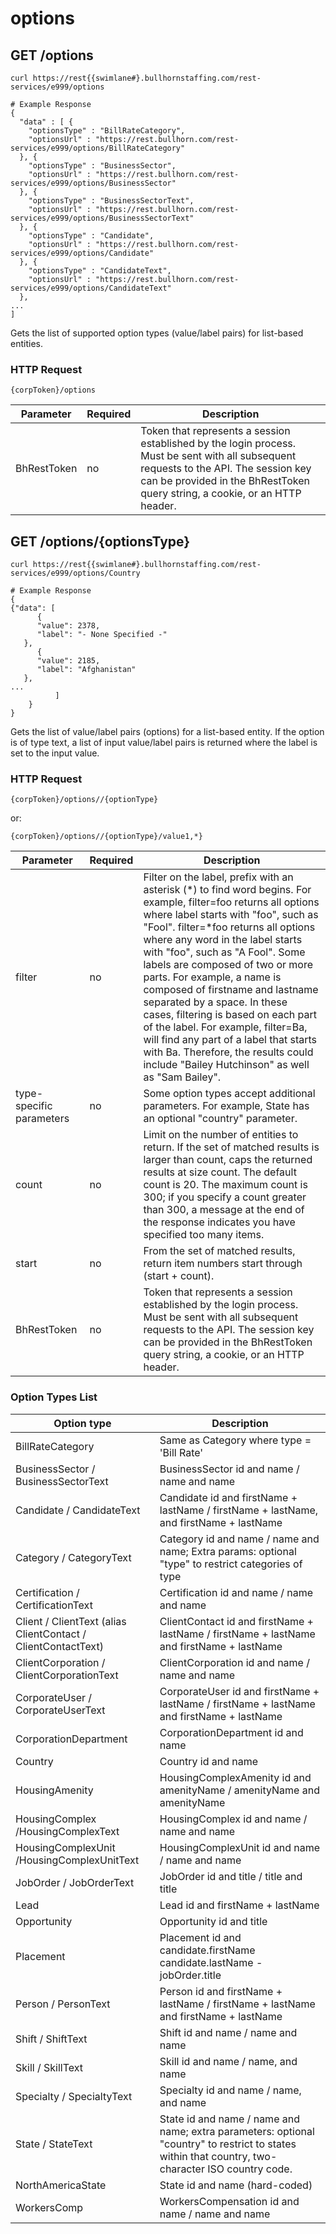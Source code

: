 # options

## <span class="tag">GET</span> /options

``` shell
curl https://rest{{swimlane#}.bullhornstaffing.com/rest-services/e999/options

# Example Response
{
  "data" : [ {
    "optionsType" : "BillRateCategory",
    "optionsUrl" : "https://rest.bullhorn.com/rest-services/e999/options/BillRateCategory"
  }, {
    "optionsType" : "BusinessSector",
    "optionsUrl" : "https://rest.bullhorn.com/rest-services/e999/options/BusinessSector"
  }, {
    "optionsType" : "BusinessSectorText",
    "optionsUrl" : "https://rest.bullhorn.com/rest-services/e999/options/BusinessSectorText"
  }, {
    "optionsType" : "Candidate",
    "optionsUrl" : "https://rest.bullhorn.com/rest-services/e999/options/Candidate"
  }, {
    "optionsType" : "CandidateText",
    "optionsUrl" : "https://rest.bullhorn.com/rest-services/e999/options/CandidateText"
  },
...
]
```

Gets the list of supported option types (value/label pairs) for list-based entities. 

### HTTP Request

`{corpToken}/options`

Parameter | Required | Description
------ | -------- | -----
BhRestToken | no | Token that represents a session established by the login process. Must be sent with all subsequent requests to the API. The session key can be provided in the BhRestToken query string, a cookie, or an HTTP header.


## <span class="tag">GET</span> /options/{optionsType}

``` shell
curl https://rest{{swimlane#}.bullhornstaffing.com/rest-services/e999/options/Country

# Example Response
{
{"data": [
      {
      "value": 2378,
      "label": "- None Specified -"
   },
      {
      "value": 2185,
      "label": "Afghanistan"
   },
...
          ]
    }
}
```

Gets the list of value/label pairs (options) for a list-based entity. If the option is of type text, a list of input value/label pairs is returned where the label is set to the input value.

### HTTP Request

`{corpToken}/options//{optionType}`

or:

`{corpToken}/options//{optionType}/value1,*}`

Parameter | Required | Description
------ | -------- | -----
filter | no | Filter on the label, prefix with an asterisk (*)  to find word begins. For example, filter=foo returns all options where label starts with "foo", such as "Fool". filter=*foo returns all options where any word in the label starts with "foo", such as "A Fool". Some labels are composed of two or more parts. For example, a name is composed of firstname and lastname separated by a space. In these cases, filtering is based on each part of the label. For example, filter=Ba, will find any part of a label that starts with Ba. Therefore, the results could include "Bailey Hutchinson" as well as "Sam Bailey".
type-specific parameters | no | Some option types accept additional parameters. For example, State has an optional "country" parameter. 
count | no | Limit on the number of entities to return. If the set of matched results is larger than count, caps the returned results at size count. The default count is 20. The maximum count is 300; if you specify a count greater than 300, a message at the end of the response indicates you have specified too many items.
start | no | From the set of matched results, return item numbers start through (start + count).
BhRestToken | no | Token that represents a session established by the login process. Must be sent with all subsequent requests to the API. The session key can be provided in the BhRestToken query string, a cookie, or an HTTP header.

### Option Types List

| Option type | Description |
|------------------|------------------|
| BillRateCategory | Same as Category where type = 'Bill Rate' |
| BusinessSector / BusinessSectorText | BusinessSector id and name / name and name |
| Candidate / CandidateText | Candidate id and firstName + lastName / firstName + lastName, and firstName + lastName |
| Category / CategoryText | Category id and name / name and name; Extra params: optional "type" to restrict categories of type |
| Certification / CertificationText | Certification id and name / name and name |
| Client / ClientText (alias ClientContact / ClientContactText) | ClientContact id and firstName + lastName / firstName + lastName and firstName + lastName |
| ClientCorporation / ClientCorporationText | ClientCorporation id and name / name and name |
| CorporateUser / CorporateUserText | CorporateUser id and firstName + lastName / firstName + lastName and firstName + lastName |
| CorporationDepartment | CorporationDepartment id and name |
| Country | Country id and name |
| HousingAmenity | HousingComplexAmenity id and amenityName / amenityName and amenityName |
| HousingComplex /HousingComplexText | HousingComplex id and name / name and name |
| HousingComplexUnit /HousingComplexUnitText | HousingComplexUnit id and name / name and name |
| JobOrder / JobOrderText | JobOrder id and title / title and title |
| Lead | Lead id and firstName + lastName |
| Opportunity | Opportunity id and title |
| Placement | Placement id and candidate.firstName candidate.lastName - jobOrder.title |
| Person / PersonText | Person id and firstName + lastName / firstName + lastName and firstName + lastName |
| Shift / ShiftText | Shift id and name / name and name |
| Skill / SkillText | Skill id and name / name, and name |  
| Specialty / SpecialtyText | Specialty id and name / name, and name |
| State / StateText | State id and name / name and name; extra parameters: optional "country" to restrict to states within that country, two-character ISO country code. |
| NorthAmericaState | State id and name (hard-coded) |
| WorkersComp | WorkersCompensation id and name / name and name |

